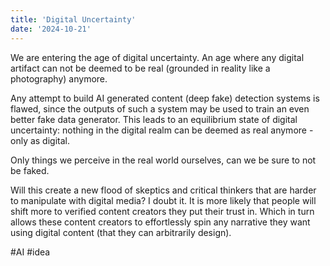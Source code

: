 ```yaml
---
title: 'Digital Uncertainty'
date: '2024-10-21'
---
```


We are entering the age of digital uncertainty. An age where any digital artifact can not be deemed to be real (grounded in reality like a photography) anymore.

Any attempt to build AI generated content (deep fake) detection systems is flawed, since the outputs of such a system may be used to train an even better fake data generator. This leads to an equilibrium state of digital uncertainty: nothing in the digital realm can be deemed as real anymore - only as digital.

Only things we perceive in the real world ourselves, can we be sure to not be faked.

Will this create a new flood of skeptics and critical thinkers that are harder to manipulate with digital media? I doubt it. It is more likely that people will shift more to verified content creators they put their trust in. Which in turn allows these content creators to effortlessly spin any narrative they want using digital content (that they can arbitrarily design).

#AI #idea

